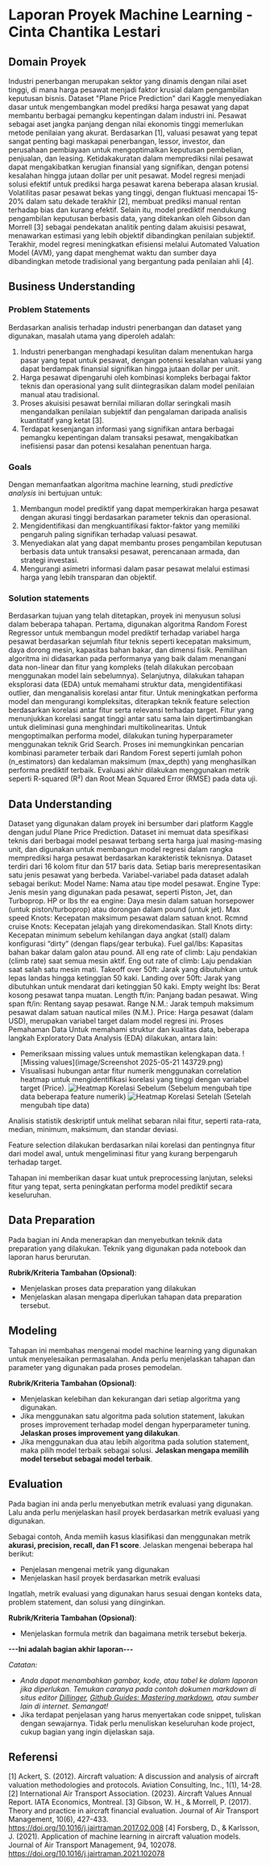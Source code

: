 # Laporan Proyek Machine Learning - Cinta Chantika Lestari

## Domain Proyek
Industri penerbangan merupakan sektor yang dinamis dengan nilai aset tinggi, di mana harga pesawat menjadi faktor krusial dalam pengambilan keputusan bisnis. Dataset "Plane Price Prediction" dari Kaggle menyediakan dasar untuk mengembangkan model prediksi harga pesawat yang dapat membantu berbagai pemangku kepentingan dalam industri ini.
Pesawat sebagai aset jangka panjang dengan nilai ekonomis tinggi memerlukan metode penilaian yang akurat. Berdasarkan [1], valuasi pesawat yang tepat sangat penting bagi maskapai penerbangan, lessor, investor, dan perusahaan pembiayaan untuk mengoptimalkan keputusan pembelian, penjualan, dan leasing. Ketidakakuratan dalam memprediksi nilai pesawat dapat mengakibatkan kerugian finansial yang signifikan, dengan potensi kesalahan hingga jutaan dollar per unit pesawat.
Model regresi menjadi solusi efektif untuk prediksi harga pesawat karena beberapa alasan krusial. Volatilitas pasar pesawat bekas yang tinggi, dengan fluktuasi mencapai 15-20% dalam satu dekade terakhir [2], membuat prediksi manual rentan terhadap bias dan kurang efektif. Selain itu, model prediktif mendukung pengambilan keputusan berbasis data, yang ditekankan oleh Gibson dan Morrell [3] sebagai pendekatan analitik penting dalam akuisisi pesawat, menawarkan estimasi yang lebih objektif dibandingkan penilaian subjektif. Terakhir, model regresi meningkatkan efisiensi melalui Automated Valuation Model (AVM), yang dapat menghemat waktu dan sumber daya dibandingkan metode tradisional yang bergantung pada penilaian ahli [4].
## Business Understanding
### Problem Statements
Berdasarkan analisis terhadap industri penerbangan dan dataset yang digunakan, masalah utama yang diperoleh adalah:
1. Industri penerbangan menghadapi kesulitan dalam menentukan harga pasar yang tepat untuk pesawat, dengan potensi kesalahan valuasi yang dapat berdampak finansial signifikan hingga jutaan dollar per unit.
2. Harga pesawat dipengaruhi oleh kombinasi kompleks berbagai faktor teknis dan operasional yang sulit diintegrasikan dalam model penilaian manual atau tradisional.
3. Proses akuisisi pesawat bernilai miliaran dollar seringkali masih mengandalkan penilaian subjektif dan pengalaman daripada analisis kuantitatif yang ketat [3].
4. Terdapat kesenjangan informasi yang signifikan antara berbagai pemangku kepentingan dalam transaksi pesawat, mengakibatkan inefisiensi pasar dan potensi kesalahan penentuan harga.

### Goals
Dengan memanfaatkan algoritma machine learning, studi _predictive analysis_ ini bertujuan untuk:
1. Membangun model prediktif yang dapat memperkirakan harga pesawat dengan akurasi tinggi berdasarkan parameter teknis dan operasional.
2. Mengidentifikasi dan mengkuantifikasi faktor-faktor yang memiliki pengaruh paling signifikan terhadap valuasi pesawat.
3. Menyediakan alat yang dapat membantu proses pengambilan keputusan berbasis data untuk transaksi pesawat, perencanaan armada, dan strategi investasi.
4. Mengurangi asimetri informasi dalam pasar pesawat melalui estimasi harga yang lebih transparan dan objektif.

### Solution statements
Berdasarkan tujuan yang telah ditetapkan, proyek ini menyusun solusi dalam beberapa tahapan. Pertama, digunakan algoritma Random Forest Regressor untuk membangun model prediktif terhadap variabel harga pesawat berdasarkan sejumlah fitur teknis seperti kecepatan maksimum, daya dorong mesin, kapasitas bahan bakar, dan dimensi fisik. Pemilihan algoritma ini didasarkan pada performanya yang baik dalam menangani data non-linear dan fitur yang kompleks (telah dilakukan percobaan menggunakan model lain sebelumnya).
Selanjutnya, dilakukan tahapan eksplorasi data (EDA) untuk memahami struktur data, mengidentifikasi outlier, dan menganalisis korelasi antar fitur. Untuk meningkatkan performa model dan mengurangi kompleksitas, diterapkan teknik feature selection berdasarkan korelasi antar fitur serta relevansi terhadap target. Fitur yang menunjukkan korelasi sangat tinggi antar satu sama lain dipertimbangkan untuk dieliminasi guna menghindari multikolinearitas.
Untuk mengoptimalkan performa model, dilakukan tuning hyperparameter menggunakan teknik Grid Search. Proses ini memungkinkan pencarian kombinasi parameter terbaik dari Random Forest seperti jumlah pohon (n_estimators) dan kedalaman maksimum (max_depth) yang menghasilkan performa prediktif terbaik. Evaluasi akhir dilakukan menggunakan metrik seperti R-squared (R²) dan Root Mean Squared Error (RMSE) pada data uji.

## Data Understanding
Dataset yang digunakan dalam proyek ini bersumber dari platform Kaggle dengan judul Plane Price Prediction. Dataset ini memuat data spesifikasi teknis dari berbagai model pesawat terbang serta harga jual masing-masing unit, dan digunakan untuk membangun model regresi dalam rangka memprediksi harga pesawat berdasarkan karakteristik teknisnya.
Dataset terdiri dari 16 kolom fitur dan 517 baris data. Setiap baris merepresentasikan satu jenis pesawat yang berbeda.
Variabel-variabel pada dataset adalah sebagai berikut:
Model Name: Nama atau tipe model pesawat.
Engine Type: Jenis mesin yang digunakan pada pesawat, seperti Piston, Jet, dan Turboprop.
HP or lbs thr ea engine: Daya mesin dalam satuan horsepower (untuk piston/turboprop) atau dorongan dalam pound (untuk jet).
Max speed Knots: Kecepatan maksimum pesawat dalam satuan knot.
Rcmnd cruise Knots: Kecepatan jelajah yang direkomendasikan.
Stall Knots dirty: Kecepatan minimum sebelum kehilangan daya angkat (stall) dalam konfigurasi “dirty” (dengan flaps/gear terbuka).
Fuel gal/lbs: Kapasitas bahan bakar dalam galon atau pound.
All eng rate of climb: Laju pendakian (climb rate) saat semua mesin aktif.
Eng out rate of climb: Laju pendakian saat salah satu mesin mati.
Takeoff over 50ft: Jarak yang dibutuhkan untuk lepas landas hingga ketinggian 50 kaki.
Landing over 50ft: Jarak yang dibutuhkan untuk mendarat dari ketinggian 50 kaki.
Empty weight lbs: Berat kosong pesawat tanpa muatan.
Length ft/in: Panjang badan pesawat.
Wing span ft/in: Rentang sayap pesawat.
Range N.M.: Jarak tempuh maksimum pesawat dalam satuan nautical miles (N.M.).
Price: Harga pesawat (dalam USD), merupakan variabel target dalam model regresi ini.
Proses Pemahaman Data
Untuk memahami struktur dan kualitas data, beberapa langkah Exploratory Data Analysis (EDA) dilakukan, antara lain:
- Pemeriksaan missing values untuk memastikan kelengkapan data.
![Missing values](image/Screenshot 2025-05-21 143729.png)
- Visualisasi hubungan antar fitur numerik menggunakan correlation heatmap untuk mengidentifikasi korelasi yang tinggi dengan variabel target (Price).
![Heatmap Korelasi Sebelum](image/heatmap.png) (Sebelum mengubah tipe data beberapa feature numerik)
![Heatmap Korelasi Setelah](image/heatmap-2.png) (Setelah mengubah tipe data)



Analisis statistik deskriptif untuk melihat sebaran nilai fitur, seperti rata-rata, median, minimum, maksimum, dan standar deviasi.



Feature selection dilakukan berdasarkan nilai korelasi dan pentingnya fitur dari model awal, untuk mengeliminasi fitur yang kurang berpengaruh terhadap target.

Tahapan ini memberikan dasar kuat untuk preprocessing lanjutan, seleksi fitur yang tepat, serta peningkatan performa model prediktif secara keseluruhan.

## Data Preparation
Pada bagian ini Anda menerapkan dan menyebutkan teknik data preparation yang dilakukan. Teknik yang digunakan pada notebook dan laporan harus berurutan.

**Rubrik/Kriteria Tambahan (Opsional)**: 
- Menjelaskan proses data preparation yang dilakukan
- Menjelaskan alasan mengapa diperlukan tahapan data preparation tersebut.

## Modeling
Tahapan ini membahas mengenai model machine learning yang digunakan untuk menyelesaikan permasalahan. Anda perlu menjelaskan tahapan dan parameter yang digunakan pada proses pemodelan.

**Rubrik/Kriteria Tambahan (Opsional)**: 
- Menjelaskan kelebihan dan kekurangan dari setiap algoritma yang digunakan.
- Jika menggunakan satu algoritma pada solution statement, lakukan proses improvement terhadap model dengan hyperparameter tuning. **Jelaskan proses improvement yang dilakukan**.
- Jika menggunakan dua atau lebih algoritma pada solution statement, maka pilih model terbaik sebagai solusi. **Jelaskan mengapa memilih model tersebut sebagai model terbaik**.

## Evaluation
Pada bagian ini anda perlu menyebutkan metrik evaluasi yang digunakan. Lalu anda perlu menjelaskan hasil proyek berdasarkan metrik evaluasi yang digunakan.

Sebagai contoh, Anda memiih kasus klasifikasi dan menggunakan metrik **akurasi, precision, recall, dan F1 score**. Jelaskan mengenai beberapa hal berikut:
- Penjelasan mengenai metrik yang digunakan
- Menjelaskan hasil proyek berdasarkan metrik evaluasi

Ingatlah, metrik evaluasi yang digunakan harus sesuai dengan konteks data, problem statement, dan solusi yang diinginkan.

**Rubrik/Kriteria Tambahan (Opsional)**: 
- Menjelaskan formula metrik dan bagaimana metrik tersebut bekerja.

**---Ini adalah bagian akhir laporan---**

_Catatan:_
- _Anda dapat menambahkan gambar, kode, atau tabel ke dalam laporan jika diperlukan. Temukan caranya pada contoh dokumen markdown di situs editor [Dillinger](https://dillinger.io/), [Github Guides: Mastering markdown](https://guides.github.com/features/mastering-markdown/), atau sumber lain di internet. Semangat!_
- Jika terdapat penjelasan yang harus menyertakan code snippet, tuliskan dengan sewajarnya. Tidak perlu menuliskan keseluruhan kode project, cukup bagian yang ingin dijelaskan saja.
## Referensi
[1] Ackert, S. (2012). Aircraft valuation: A discussion and analysis of aircraft valuation methodologies and protocols. Aviation Consulting, Inc., 1(1), 14-28.
[2] International Air Transport Association. (2023). Aircraft Values Annual Report. IATA Economics, Montreal.
[3] Gibson, W. H., & Morrell, P. (2017). Theory and practice in aircraft financial evaluation. Journal of Air Transport Management, 10(6), 427-433. https://doi.org/10.1016/j.jairtraman.2017.02.008
[4] Forsberg, D., & Karlsson, J. (2021). Application of machine learning in aircraft valuation models. Journal of Air Transport Management, 94, 102078. https://doi.org/10.1016/j.jairtraman.2021.102078
